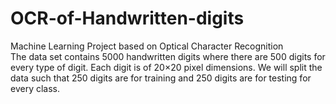 # OCR-of-Handwritten-digits
Machine Learning Project based on Optical Character Recognition<br>
The data set contains 5000 handwritten digits where there are 500 digits for every type of digit. Each digit is of 20×20 pixel dimensions. We will split the data such that 250 digits are for training and 250 digits are for testing for every class.<br>

